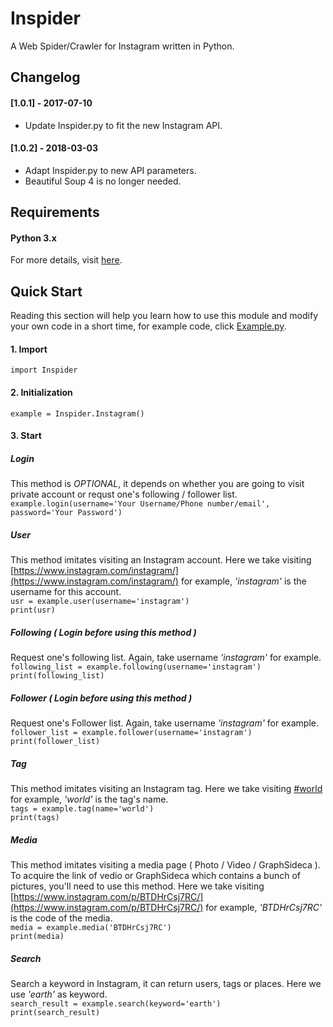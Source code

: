 # Inspider
A Web Spider/Crawler for Instagram written in Python.

## Changelog
#### [1.0.1] - 2017-07-10
- Update Inspider.py to fit the new Instagram API.
#### [1.0.2] - 2018-03-03
- Adapt Inspider.py to new API parameters.
- Beautiful Soup 4 is no longer needed.

## Requirements
#### Python 3.x
For more details, visit [here](https://www.python.org/downloads/).

## Quick Start
Reading this section will help you learn how to use this module and modify your own code in a short time, for example code, click [Example.py](https://github.com/orzitsu/Inspider/blob/master/Example.py).  
#### 1. Import
```import Inspider```
#### 2. Initialization
```example = Inspider.Instagram()```  
#### 3. Start  

##### Login  
This method is *OPTIONAL*, it depends on whether you are going to visit private account or requst one's following / follower list.  
```example.login(username='Your Username/Phone number/email', password='Your Password')```  

##### User  
This method imitates visiting an Instagram account. Here we take visiting [https://www.instagram.com/instagram/](https://www.instagram.com/instagram/) for example, *'instagram'* is the username for this account.  
```usr = example.user(username='instagram')```  
```print(usr)```  

##### Following ( Login before using this method )  
Request one's following list. Again, take username *'instagram'* for example.  
```following_list = example.following(username='instagram')```  
```print(following_list)```  

##### Follower ( Login before using this method )  
Request one's Follower list. Again, take username *'instagram'* for example.  
```follower_list = example.follower(username='instagram')```  
```print(follower_list)```  

##### Tag  
This method imitates visiting an Instagram tag. Here we take visiting [#world](https://www.instagram.com/explore/tags/world/) for example, *'world'* is the tag's name.  
```tags = example.tag(name='world')```  
```print(tags)```  

##### Media  
This method imitates visiting a media page ( Photo / Video / GraphSideca ). To acquire the link of vedio or GraphSideca which contains a bunch of pictures, you'll need to use this method. Here we take visiting [https://www.instagram.com/p/BTDHrCsj7RC/](https://www.instagram.com/p/BTDHrCsj7RC/) for example, *'BTDHrCsj7RC'* is the code of the media.  
```media = example.media('BTDHrCsj7RC')```  
```print(media)```  

##### Search  
Search a keyword in Instagram, it can return users, tags or places. Here we use *'earth'* as keyword.  
```search_result = example.search(keyword='earth')```  
```print(search_result)```  

